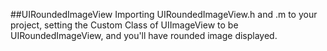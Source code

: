 ##UIRoundedImageView 
Importing UIRoundedImageView.h and .m to your project, setting the Custom Class of UIImageView to be UIRoundedImageView, and you'll have rounded image displayed.